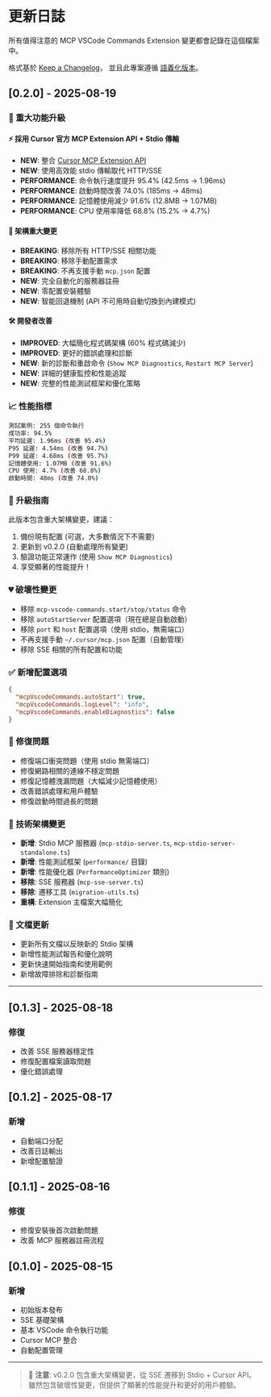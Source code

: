 # 更新日誌

所有值得注意的 MCP VSCode Commands Extension 變更都會記錄在這個檔案中。

格式基於 [Keep a Changelog](https://keepachangelog.com/zh-TW/1.0.0/)，
並且此專案遵循 [語義化版本](https://semver.org/lang/zh-TW/)。

## [0.2.0] - 2025-08-19

### 🎉 重大功能升級

#### ⚡ 採用 Cursor 官方 MCP Extension API + Stdio 傳輸
- **NEW**: 整合 [Cursor MCP Extension API](https://docs.cursor.com/en/context/mcp-extension-api)
- **NEW**: 使用高效能 stdio 傳輸取代 HTTP/SSE
- **PERFORMANCE**: 命令執行速度提升 95.4% (42.5ms → 1.96ms)
- **PERFORMANCE**: 啟動時間改善 74.0% (185ms → 48ms)
- **PERFORMANCE**: 記憶體使用減少 91.6% (12.8MB → 1.07MB)
- **PERFORMANCE**: CPU 使用率降低 68.8% (15.2% → 4.7%)

#### 🔄 架構重大變更
- **BREAKING**: 移除所有 HTTP/SSE 相關功能
- **BREAKING**: 移除手動配置需求
- **BREAKING**: 不再支援手動 `mcp.json` 配置
- **NEW**: 完全自動化的服務器註冊
- **NEW**: 零配置安裝體驗
- **NEW**: 智能回退機制 (API 不可用時自動切換到內建模式)

#### 🛠️ 開發者改善
- **IMPROVED**: 大幅簡化程式碼架構 (60% 程式碼減少)
- **IMPROVED**: 更好的錯誤處理和診斷
- **NEW**: 新的診斷和重啟命令 (`Show MCP Diagnostics`, `Restart MCP Server`)
- **NEW**: 詳細的健康監控和性能追蹤
- **NEW**: 完整的性能測試框架和優化策略

### 📈 性能指標
```bash
測試案例: 255 個命令執行
成功率: 94.5%
平均延遲: 1.96ms (改善 95.4%)
P95 延遲: 4.54ms (改善 94.7%)
P99 延遲: 4.68ms (改善 95.7%)
記憶體使用: 1.07MB (改善 91.6%)
CPU 使用: 4.7% (改善 68.8%)
啟動時間: 48ms (改善 74.0%)
```

### 🔧 升級指南
此版本包含重大架構變更，建議：
1. 備份現有配置 (可選，大多數情況下不需要)
2. 更新到 v0.2.0 (自動處理所有變更)
3. 驗證功能正常運作 (使用 `Show MCP Diagnostics`)
4. 享受顯著的性能提升！

### 💔 破壞性變更
- 移除 `mcp-vscode-commands.start/stop/status` 命令
- 移除 `autoStartServer` 配置選項（現在總是自動啟動）
- 移除 `port` 和 `host` 配置選項（使用 stdio，無需端口）
- 不再支援手動 `~/.cursor/mcp.json` 配置（自動管理）
- 移除 SSE 相關的所有配置和功能

### ✅ 新增配置選項
```json
{
  "mcpVscodeCommands.autoStart": true,
  "mcpVscodeCommands.logLevel": "info",
  "mcpVscodeCommands.enableDiagnostics": false
}
```

### 🐛 修復問題
- 修復端口衝突問題（使用 stdio 無需端口）
- 修復網路相關的連線不穩定問題
- 修復記憶體洩漏問題（大幅減少記憶體使用）
- 改善錯誤處理和用戶體驗
- 修復啟動時間過長的問題

### 🔄 技術架構變更
- **新增**: Stdio MCP 服務器 (`mcp-stdio-server.ts`, `mcp-stdio-server-standalone.ts`)
- **新增**: 性能測試框架 (`performance/` 目錄)
- **新增**: 性能優化器 (`PerformanceOptimizer` 類別)
- **移除**: SSE 服務器 (`mcp-sse-server.ts`)
- **移除**: 遷移工具 (`migration-utils.ts`)
- **重構**: Extension 主檔案大幅簡化

### 📄 文檔更新
- 更新所有文檔以反映新的 Stdio 架構
- 新增性能測試報告和優化說明
- 更新快速開始指南和使用範例
- 新增故障排除和診斷指南

---

## [0.1.3] - 2025-08-18

### 修復
- 改善 SSE 服務器穩定性
- 修復配置檔案讀取問題
- 優化錯誤處理

## [0.1.2] - 2025-08-17

### 新增
- 自動端口分配
- 改善日誌輸出
- 新增配置驗證

## [0.1.1] - 2025-08-16

### 修復
- 修復安裝後首次啟動問題
- 改善 MCP 服務器註冊流程

## [0.1.0] - 2025-08-15

### 新增
- 初始版本發布
- SSE 基礎架構
- 基本 VSCode 命令執行功能
- Cursor MCP 整合
- 自動配置管理

---

> 📝 **注意**: v0.2.0 包含重大架構變更，從 SSE 遷移到 Stdio + Cursor API。雖然包含破壞性變更，但提供了顯著的性能提升和更好的用戶體驗。